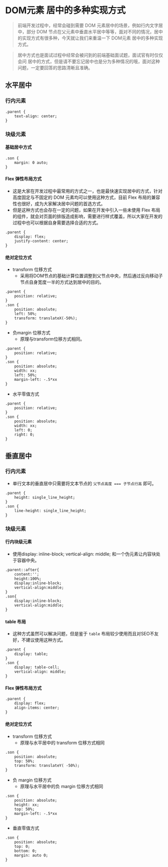 # DOM元素 居中的多种实现方式

> 前端开发过程中，经常会碰到需要 DOM 元素居中的场景，例如行内文字居中，部分 DOM 节点在父元素中垂直水平居中等等，面对不同的情况，居中的实现方式有很多种，今天就让我们来重温一下 DOM元素  居中的多种实现方式。

> 居中方式也是面试过程中经常会被问到的前端基础面试题，面试官有时仅仅会问 居中的方式，但是请不要忘记居中也是分为多种情况的哦，面对这种问题，一定要回答的思路清晰且准确。

## 水平居中
### 行内元素

```
.parent {
	text-align: center;
}
```

### 块级元素

#### 基础居中方式

```
.son {
	margin: 0 auto;
}
```

#### Flex 弹性布局方式
* 这是大家在开发过程中最常用的方式之一，也是最快速实现居中的方式，针对高度固定与不固定的 DOM 元素均可以使用这种方式，目前 Flex 布局的兼容性也很好，成为大家解决居中问题的首选方式。
* 但是这种方式也会存在一定的问题，如果在开发中引入一些未使用 Flex 布局的组件，就会对页面的排版造成影响，需要进行样式覆盖，所以大家在开发的过程中也可以根据自身需要选择合适的方式。

```
.parent {
	display: flex;
	justify-content: center;
}
```

#### 绝对定位方式
* transform 位移方式
	* 采用将DOM节点的基础计算位置调整到父节点中央，然后通过反向移动子节点自身宽度一半的方式达到居中的目的。

```
.parent {
	position: relative;
}
.son {
	position: absolute;
	left: 50%;
	transform: translateX(-50%);
}
```

* 负margin 位移方式
	* 原理与transform位移方式相同。

```
.parent {
	position: relative;
}
.son {
	position: absolute;
	width: xx;
	left: 50%;
	margin-left: -.5*xx
}
```

* 水平零值方式

```
.parent {
	position: relative;
}
.son {
	position: absolute;
	width: xx;
	left: 0;
	right: 0;
}
```

## 垂直居中
### 行内元素
* 单行文本的垂直居中只需要将文本节点的 `父节点高度 === 子节点行高` 即可。

```
.parent {
	height: single_line_height;
}	
.son {
	line-height: single_line_height;
}
```
### 块级元素
#### 行内块级元素
* 使用display: inline-block; vertical-align: middle; 和一个伪元素让内容块处于容器中央。

```
.parent::after{
	content:'';
	height:100%;
	display:inline-block;
	vertical-align:middle;
}
.son{
	display:inline-block;
	vertical-align:middle;
}
```

#### table 布局
* 这种方式虽然可以解决问题，但是鉴于 `table` 布局较少使用而且对SEO不友好，不建议使用这种方式。

```
.parent {
	display: table;
}
.son {
	display: table-cell;
	vertical-align: middle;
}
```

#### Flex 弹性布局方式

```
.parent {
	display: flex;
	align-items: center;
}
```

#### 绝对定位方式
* transform 位移方式
	* 原理与水平居中的 transform 位移方式相同

```
.son {
    position: absolute;
    top: 50%;
    transform: translateY( -50%);
}
```

* 负 margin 位移方式
	* 原理与水平居中的负 margin 位移方式相同

```
.son {
	position: absolute;
	height: xx;
	top: 50%;
	margin-left: -.5*xx
}
```

* 垂直零值方式

```
.son {
	position: absolute;
	top: 0;
	bottom: 0;
	margin: auto 0;
}
```